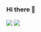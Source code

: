 ### Hi there 👋

<img align="center" src="https://github-readme-stats.vercel.app/api/top-langs/?username=greatmaxix&layout=compact&theme=radical"/>
<img align="center" src="https://github-readme-stats.vercel.app/api/?show_icons=true&username=greatmaxix&theme=radical" />
<!--
**greatmaxix/greatmaxix** is a ✨ _special_ ✨ repository because its `README.md` (this file) appears on your GitHub profile.

Here are some ideas to get you started:

- 🔭 I’m currently working on ...
- 🌱 I’m currently learning ...
- 👯 I’m looking to collaborate on ...
- 🤔 I’m looking for help with ...
- 💬 Ask me about ...
- 📫 How to reach me: ...
- 😄 Pronouns: ...
- ⚡ Fun fact: ...
-->
